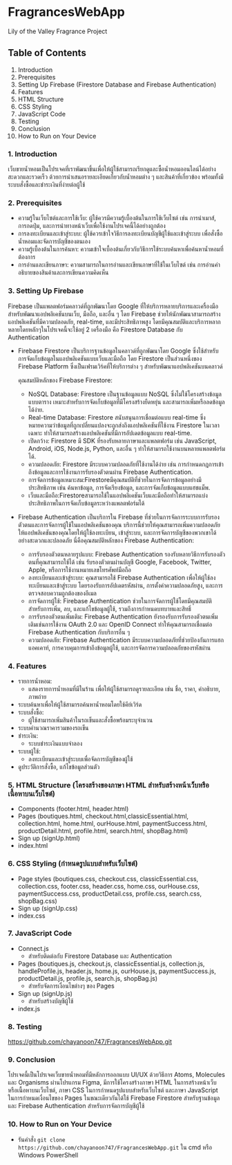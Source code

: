 ﻿# FragrancesWebApp
 Lily of the Valley Fragrance Project

 ## Table of Contents
  1. Introduction
  2. Prerequisites 
  3. Setting Up Firebase (Firestore Database and Firebase Authentication)
  4. Features
  5. HTML Structure
  6. CSS Styling
  7. JavaScript Code
  8. Testing
  9. Conclusion
  10. How to Run on Your Device

### 1. Introduction
เว็บขายน้ำหอมเป็นโปรเจคที่เราพัฒนาขึ้นเพื่อให้ผู้ใช้สามารถเรียกดูและซื้อน้ำหอมออนไลน์ได้อย่างสะดวกและรวดเร็ว ด้วยการนำเสนอรายละเอียดเกี่ยวกับน้ำหอมต่าง ๆ และสินค้าที่เกี่ยวข้อง พร้อมทั้งมีระบบสั่งซื้อและชำระเงินที่ง่ายต่อผู้ใช้

### 2. Prerequisites
  - ความรู้ในเว็บไซต์และการใช้เว็บ: ผู้ใช้ควรมีความรู้เบื้องต้นในการใช้เว็บไซต์ เช่น การนำเมาส์, การกดปุ่ม, และการนำทางหน้าเว็บเพื่อใช้งานโปรเจคนี้ได้อย่างถูกต้อง
  - การลงทะเบียนและเข้าสู่ระบบ: ผู้ใช้ควรเข้าใจวิธีการลงทะเบียนบัญชีผู้ใช้และเข้าสู่ระบบ เพื่อสั่งซื้อน้ำหอมและจัดการบัญชีของตนเอง
  - ความรู้เบื้องต้นในการค้นหา: ความเข้าใจเบื้องต้นเกี่ยวกับวิธีการใช้ระบบค้นหาเพื่อค้นหาน้ำหอมที่ต้องการ
  - การอ่านและเขียนภาษา: ความสามารถในการอ่านและเขียนภาษาที่ใช้ในเว็บไซต์ เช่น การอ่านคำอธิบายของสินค้าและการเขียนความคิดเห็น

### 3. Setting Up Firebase
Firebase เป็นแพลตฟอร์มคลาวด์ที่ถูกพัฒนาโดย Google ที่ให้บริการหลายบริการและเครื่องมือสำหรับพัฒนาแอปพลิเคชันบนเว็บ, มือถือ, และอื่น ๆ โดย Firebase ช่วยให้นักพัฒนาสามารถสร้างแอปพลิเคชันที่มีความปลอดภัย, real-time, และมีประสิทธิภาพสูง โดยมีคุณสมบัติและบริการหลากหลายโดยหลักๆในโปรเจคนี้จะใช้อยู่ 2 เครื่องมือ คือ Firestore Database กับ Authentication
- Firebase Firestore เป็นบริการฐานข้อมูลในคลาวด์ที่ถูกพัฒนาโดย Google ซึ่งใช้สำหรับการจัดเก็บข้อมูลในแอปพลิเคชันแบบเว็บและมือถือ โดย Firestore เป็นส่วนหนึ่งของ Firebase Platform ซึ่งเป็นเฟรมเวิร์คที่ให้บริการต่าง ๆ สำหรับพัฒนาแอปพลิเคชันบนคลาวด์


    คุณสมบัติหลักของ Firebase Firestore:
    - NoSQL Database: Firestore เป็นฐานข้อมูลแบบ NoSQL ซึ่งไม่ใช้โครงสร้างข้อมูลแบบตาราง เหมาะสำหรับการจัดเก็บข้อมูลที่มีโครงสร้างยืดหยุ่น และสามารถเพิ่มหรือลดข้อมูลได้ง่าย.
    - Real-time Database: Firestore สนับสนุนการเชื่อมต่อแบบ real-time ซึ่งหมายความว่าข้อมูลที่ถูกเปลี่ยนแปลงจะถูกส่งถึงแอปพลิเคชันที่ใช้งาน Firestore ในเวลาเฉพาะ ทำให้สามารถสร้างแอปพลิเคชันที่มีการอัปเดตข้อมูลแบบ real-time.
    - เปิดกว้าง: Firestore มี SDK ที่รองรับหลายภาษาและแพลตฟอร์ม เช่น JavaScript, Android, iOS, Node.js, Python, และอื่น ๆ ทำให้สามารถใช้งานบนหลายแพลตฟอร์มได้.
    - ความปลอดภัย: Firestore มีระบบความปลอดภัยที่ใช้งานได้ง่าย เช่น การกำหนดกฎการเข้าถึงข้อมูลและการใช้งานการรับรองตัวตนผ่าน Firebase Authentication.
    - การจัดการข้อมูลเหมาะสม:Firestoreมีคุณสมบัติที่ช่วยในการจัดการข้อมูลอย่างมีประสิทธิภาพ เช่น ค้นหาข้อมูล, การจัดเรียงข้อมูล, และการจัดเก็บข้อมูลแบบแฮชแม็พ.
    - เว็บและมือถือ:Firestoreสามารถใช้ในแอปพลิเคชันเว็บและมือถือทำให้สามารถแบ่งประสิทธิภาพในการจัดเก็บข้อมูลระหว่างแพลตฟอร์มได้
- Firebase Authentication เป็นบริการใน Firebase ที่ช่วยในการจัดการระบบการรับรองตัวตนและการจัดการผู้ใช้ในแอปพลิเคชันของคุณ บริการนี้ช่วยให้คุณสามารถเพิ่มความปลอดภัยให้แอปพลิเคชันของคุณโดยให้ผู้ใช้ลงทะเบียน, เข้าสู่ระบบ, และการจัดการบัญชีของพวกเขาได้อย่างสะดวกและปลอดภัย นี่คือคุณสมบัติหลักของ Firebase Authentication:
  - การรับรองตัวตนหลายรูปแบบ: Firebase Authentication รองรับหลายวิธีการรับรองตัวตนที่คุณสามารถใช้ได้ เช่น รับรองตัวตนผ่านบัญชี Google, Facebook, Twitter, Apple, หรือการใช้งานหมายเลขโทรศัพท์มือถือ
  - ลงทะเบียนและเข้าสู่ระบบ: คุณสามารถใช้ Firebase Authentication เพื่อให้ผู้ใช้ลงทะเบียนและเข้าสู่ระบบ โดยรองรับการอัปเดตรหัสผ่าน, การตั้งค่าความปลอดภัยสูง, และการตรวจสอบความถูกต้องของอีเมล
  - การจัดการผู้ใช้: Firebase Authentication ช่วยในการจัดการผู้ใช้โดยมีคุณสมบัติสำหรับการเพิ่ม, ลบ, และแก้ไขข้อมูลผู้ใช้, รวมถึงการกำหนดบทบาทและสิทธิ์
  - การรับรองตัวตนเพิ่มเติม: Firebase Authentication ยังรองรับการรับรองตัวตนเพิ่มเติมเช่นการใช้งาน OAuth 2.0 และ OpenID Connect ทำให้คุณสามารถเชื่อมต่อ Firebase Authentication กับบริการอื่น ๆ
  - ความปลอดภัย: Firebase Authentication มีระบบความปลอดภัยที่ช่วยป้องกันการแฮกแอคเคาท์, การควบคุมการเข้าถึงข้อมูลผู้ใช้, และการจัดการความปลอดภัยของรหัสผ่าน

### 4. Features
- รายการน้ำหอม:
  - แสดงรายการน้ำหอมที่มีในร้าน เพื่อให้ผู้ใช้สามารถดูรายละเอียด เช่น ชื่อ, ราคา, คำอธิบาย, ภาพถ่าย
- ระบบค้นหาเพื่อให้ผู้ใช้สามารถค้นหาน้ำหอมโดยใช้คีย์เวิร์ด
- ระบบสั่งซื้อ:
  - ผู้ใช้สามารถเพิ่มสินค้าในรถเข็นและสั่งซื้อพร้อมระบุจำนวน
- ระบบคำนวณราคารวมของรถเข็น
- ชำระเงิน:
  - ระบบชำระเงินแบบจำลอง
- ระบบผู้ใช้:
  - ลงทะเบียนและเข้าสู่ระบบเพื่อจัดการบัญชีของผู้ใช้
- ดูประวัติการสั่งซื้อ, แก้ไขข้อมูลส่วนตัว

### 5. HTML Structure (โครงสร้างของภาษา HTML สำหรับสร้างหน้าเว็บหรือเนื้อหาบนเว็บไซต์)
- Components (footer.html, header.html)
- Pages (boutiques.html, checkout.html,classicEssential.html, collection.html, home.html, ourHouse.html, paymentSuccess.html, productDetail.html, profile.html, search.html, shopBag.html)
- Sign up (signUp.html)
- index.html

### 6. CSS Styling (กำหนดรูปแบบสำหรับเว็บไซต์)
- Page styles (boutiques.css, checkout.css, classicEssential.css, collection.css, footer.css, header.css, home.css, ourHouse.css, paymentSuccess.css, productDetail.css, profile.css, search.css, shopBag.css)
- Sign up (signUp.css)
- index.css

### 7. JavaScript Code
- Connect.js
  - สำหรับติดต่อกับ Firestore Database และ Authentication
- Pages (boutiques.js, checkout.js, classicEssential.js, collection.js, handleProfile.js, header.js, home.js, ourHouse.js, paymentSuccess.js, productDetail.js, profile.js, search.js, shopBag.js)
  - สำหรับจัดการเงื่อนไขต่างๆ ของ Pages
- Sign up (signUp.js)
  - สำหรับสร้างบัญชีผู้ใช้
- index.js

### 8. Testing
https://github.com/chayanoon747/FragrancesWebApp.git

### 9. Conclusion
โปรเจคนี้เป็นโปรเจคเว็บขายน้ำหอมที่มีหลักการออกแบบ UI/UX ด้วยวิธีการ Atoms, Molecules และ Organisms ผ่านโปรแกรม Figma, มีการใช้โครงสร้างภาษา HTML ในการสร้างหน้าเว็บหรือเนื้อหาบนเว็บไซต์, ภาษา CSS ในการกำหนดรูปแบบสำหรับเว็บไซต์ และภาษา JavaScript ในการกำหนดเงื่อนไขของ Pages ในขณะเดียวกันได้ใช้
Firebase Firestore สำหรับฐานข้อมูลและ Firebase Authentication สำหรับการจัดการบัญชีผู้ใช้

### 10. How to Run on Your Device
- รันคำสั่ง ``` git clone https://github.com/chayanoon747/FragrancesWebApp.git ``` ใน cmd หรือ Windows PowerShell




